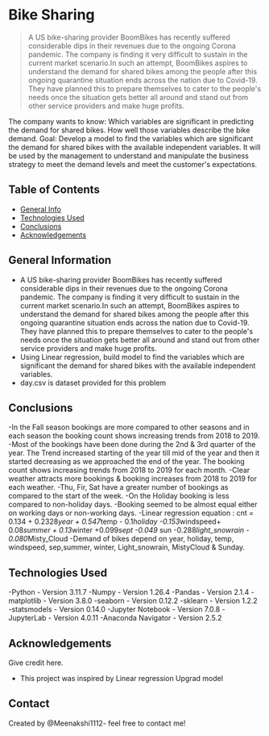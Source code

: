 # Bike Sharing
> A US bike-sharing provider BoomBikes has recently suffered considerable dips in their revenues due to the ongoing Corona pandemic. The company is finding it very difficult to sustain in the current market scenario.In such an attempt, BoomBikes aspires to understand the demand for shared bikes among the people after this ongoing quarantine situation ends across the nation due to Covid-19. They have planned this to prepare themselves to cater to the people's needs once the situation gets better all around and stand out from other service providers and make huge profits.

The company wants to know:
Which variables are significant in predicting the demand for shared bikes.
How well those variables describe the bike demand.
Goal:
Develop a model to find the variables which are significant the demand for shared bikes with the available independent variables.
It will be used by the management to understand and manipulate the business strategy to meet the demand levels and meet the customer's expectations.


## Table of Contents
* [General Info](#general-information)
* [Technologies Used](#technologies-used)
* [Conclusions](#conclusions)
* [Acknowledgements](#acknowledgements)

<!-- You can include any other section that is pertinent to your problem -->

## General Information
- A US bike-sharing provider BoomBikes has recently suffered considerable dips in their revenues due to the ongoing Corona pandemic. The company is finding it very difficult to sustain in the current market scenario.In such an attempt, BoomBikes aspires to understand the demand for shared bikes among the people after this ongoing quarantine situation ends across the nation due to Covid-19. They have planned this to prepare themselves to cater to the people's needs once the situation gets better all around and stand out from other service providers and make huge profits.
- Using Linear regression, build model to find the variables which are significant the demand for shared bikes with the available independent variables.
- day.csv is dataset provided for this problem

<!-- You don't have to answer all the questions - just the ones relevant to your project. -->

## Conclusions
-In the Fall season bookings are more compared to other seasons and in each season the booking count shows increasing trends from 2018 to 2019.
-Most of the bookings have been done during the 2nd & 3rd quarter of the year. The Trend increased starting of the year till mid of the year and then it started decreasing as we approached the end of the year. The booking count shows increasing trends from 2018 to 2019 for each month.
-Clear weather attracts more bookings & booking increases from 2018 to 2019 for each weather.
-Thu, Fir, Sat have a greater number of bookings as compared to the start of the week.
-On the Holiday booking is less compared to non-holiday days.
-Booking seemed to be almost equal either on working days or non-working days.
-Linear regression equation : cnt = 0.134 + 0.2328*year + 0.547*temp - 0.1*holiday -0.153*windspeed+ 0.08*summer + 0.13*winter +0.099*sept -0.049* sun -0.288*light_snowrain - 0.080*Misty_Cloud
-Demand of bikes depend on year, holiday, temp, windspeed, sep,summer, winter, Light_snowrain, MistyCloud & Sunday.


<!-- You don't have to answer all the questions - just the ones relevant to your project. -->


## Technologies Used
-Python - Version 3.11.7
-Numpy - Version 1.26.4
-Pandas - Version 2.1.4
-matplotlib - Version 3.8.0
-seaborn - Version 0.12.2
-sklearn - Version 1.2.2
-statsmodels - Version 0.14.0
-Jupyter Notebook - Version 7.0.8
-JupyterLab - Version 4.0.11
-Anaconda Navigator - Version 2.5.2

<!-- As the libraries versions keep on changing, it is recommended to mention the version of library used in this project -->

## Acknowledgements
Give credit here.
- This project was inspired by Linear regression Upgrad model


## Contact
Created by @Meenakshi1112- feel free to contact me!


<!-- Optional -->
<!-- ## License -->
<!-- This project is open source and available under the [... License](). -->

<!-- You don't have to include all sections - just the one's relevant to your project -->
